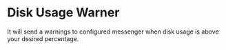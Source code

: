 # Disk Usage Warner
It will send a warnings to configured messenger when disk usage is above your desired percentage.
